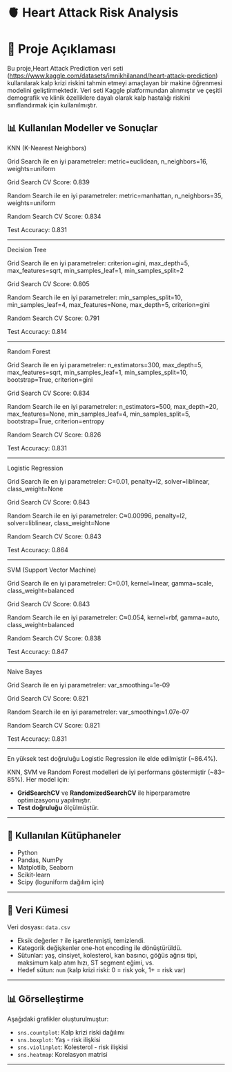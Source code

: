 # 🫀 Heart Attack Risk Analysis

# 📌 Proje Açıklaması
Bu proje,Heart Attack Prediction veri seti (https://www.kaggle.com/datasets/imnikhilanand/heart-attack-prediction) kullanılarak kalp krizi riskini tahmin etmeyi amaçlayan bir makine öğrenmesi modelini geliştirmektedir. Veri seti Kaggle platformundan alınmıştır ve çeşitli demografik ve klinik özelliklere dayalı olarak kalp hastalığı riskini sınıflandırmak için kullanılmıştır.

## 📊 Kullanılan Modeller ve Sonuçlar

KNN (K-Nearest Neighbors)

Grid Search ile en iyi parametreler: metric=euclidean, n_neighbors=16, weights=uniform

Grid Search CV Score: 0.839

Random Search ile en iyi parametreler: metric=manhattan, n_neighbors=35, weights=uniform

Random Search CV Score: 0.834

Test Accuracy: 0.831

---------------------------------------------------------------------------------------------------------------------------------------------------------------

Decision Tree

Grid Search ile en iyi parametreler: criterion=gini, max_depth=5, max_features=sqrt, min_samples_leaf=1, min_samples_split=2

Grid Search CV Score: 0.805

Random Search ile en iyi parametreler: min_samples_split=10, min_samples_leaf=4, max_features=None, max_depth=5, criterion=gini

Random Search CV Score: 0.791

Test Accuracy: 0.814 

--------------------------------------------------------------------------------------------------------------------------------------------------------------


Random Forest

Grid Search ile en iyi parametreler: n_estimators=300, max_depth=5, max_features=sqrt, min_samples_leaf=1, min_samples_split=10, bootstrap=True, criterion=gini

Grid Search CV Score: 0.834

Random Search ile en iyi parametreler: n_estimators=500, max_depth=20, max_features=None, min_samples_leaf=4, min_samples_split=5, bootstrap=True, criterion=entropy

Random Search CV Score: 0.826

Test Accuracy: 0.831

------------------------------------------------------------------------------------------------------------------------------------------------------------------

Logistic Regression

Grid Search ile en iyi parametreler: C=0.01, penalty=l2, solver=liblinear, class_weight=None

Grid Search CV Score: 0.843

Random Search ile en iyi parametreler: C≈0.00996, penalty=l2, solver=liblinear, class_weight=None

Random Search CV Score: 0.843

Test Accuracy: 0.864

-------------------------------------------------------------------------------------------------------------------------------------------------------------

SVM (Support Vector Machine)

Grid Search ile en iyi parametreler: C=0.01, kernel=linear, gamma=scale, class_weight=balanced

Grid Search CV Score: 0.843

Random Search ile en iyi parametreler: C≈0.054, kernel=rbf, gamma=auto, class_weight=balanced

Random Search CV Score: 0.838

Test Accuracy: 0.847

------------------------------------------------------------------------------------------------------------------------------------------------------------------

Naive Bayes

Grid Search ile en iyi parametreler: var_smoothing=1e-09

Grid Search CV Score: 0.821

Random Search ile en iyi parametreler: var_smoothing≈1.07e-07

Random Search CV Score: 0.821

Test Accuracy: 0.831

---------------------------------------------------------------------------------------------------------------------------------------------------------------

En yüksek test doğruluğu Logistic Regression ile elde edilmiştir (~86.4%).

KNN, SVM ve Random Forest modelleri de iyi performans göstermiştir (~83–85%).
Her model için:
- **GridSearchCV** ve **RandomizedSearchCV** ile hiperparametre optimizasyonu yapılmıştır.
- **Test doğruluğu** ölçülmüştür.

-----------------------------------------------------------------------------------------------------------------------------------------------------------------

## 🧪 Kullanılan Kütüphaneler

- Python
- Pandas, NumPy
- Matplotlib, Seaborn
- Scikit-learn
- Scipy (loguniform dağılım için)

---

## 📁 Veri Kümesi

Veri dosyası: `data.csv`  
- Eksik değerler `?` ile işaretlenmişti, temizlendi.
- Kategorik değişkenler one-hot encoding ile dönüştürüldü.
- Sütunlar: yaş, cinsiyet, kolesterol, kan basıncı, göğüs ağrısı tipi, maksimum kalp atım hızı, ST segment eğimi, vs.
- Hedef sütun: `num` (kalp krizi riski: 0 = risk yok, 1+ = risk var)

---

## 📊 Görselleştirme

Aşağıdaki grafikler oluşturulmuştur:
- `sns.countplot`: Kalp krizi riski dağılımı
- `sns.boxplot`: Yaş - risk ilişkisi
- `sns.violinplot`: Kolesterol - risk ilişkisi
- `sns.heatmap`: Korelasyon matrisi

---


